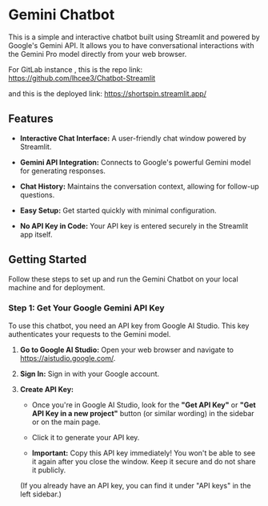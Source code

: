 # Gemini Chatbot

This is a simple and interactive chatbot built using Streamlit and powered by Google's Gemini API. It allows you to have conversational interactions with the Gemini Pro model directly from your web browser.

For GitLab instance , this is the repo link: https://github.com/lhcee3/Chatbot-Streamlit

and this is the deployed link: https://shortspin.streamlit.app/


## Features

* **Interactive Chat Interface:** A user-friendly chat window powered by Streamlit.

* **Gemini API Integration:** Connects to Google's powerful Gemini model for generating responses.

* **Chat History:** Maintains the conversation context, allowing for follow-up questions.

* **Easy Setup:** Get started quickly with minimal configuration.

* **No API Key in Code:** Your API key is entered securely in the Streamlit app itself.

## Getting Started

Follow these steps to set up and run the Gemini Chatbot on your local machine and for deployment.

### Step 1: Get Your Google Gemini API Key

To use this chatbot, you need an API key from Google AI Studio. This key authenticates your requests to the Gemini model.

1.  **Go to Google AI Studio:** Open your web browser and navigate to <https://aistudio.google.com/>.

2.  **Sign In:** Sign in with your Google account.

3.  **Create API Key:**

    * Once you're in Google AI Studio, look for the **"Get API Key"** or **"Get API Key in a new project"** button (or similar wording) in the sidebar or on the main page.

    * Click it to generate your API key.

    * **Important:** Copy this API key immediately! You won't be able to see it again after you close the window. Keep it secure and do not share it publicly.

    (If you already have an API key, you can find it under "API keys" in the left sidebar.)
